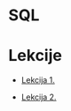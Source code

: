 # SQL

# Lekcije
- [Lekcija 1.](https://github.com/ahmedjasarevic/Programiranje/tree/main/Osnove%20programiranja/Cifre%2Cuslovi%20i%20grananje%2Cpetlje)

- [Lekcija 2.](https://github.com/ahmedjasarevic/Programiranje/tree/main/Osnove%20programiranja/Cifre%2Cuslovi%20i%20grananje%2Cpetlje)

